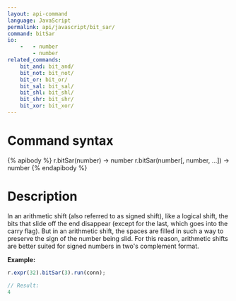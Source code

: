 ```yaml
---
layout: api-command
language: JavaScript
permalink: api/javascript/bit_sar/
command: bitSar
io:
    -   - number
        - number
related_commands:
    bit_and: bit_and/
    bit_not: bit_not/
    bit_or: bit_or/
    bit_sal: bit_sal/
    bit_shl: bit_shl/
    bit_shr: bit_shr/
    bit_xor: bit_xor/
---
```


# Command syntax #

{% apibody %}
r.bitSar(number) &rarr; number
r.bitSar(number[, number, ...]) &rarr; number
{% endapibody %}

# Description #

In an arithmetic shift (also referred to as signed shift), like a logical shift, the bits that slide off the end disappear (except for the last, which goes into the carry flag). But in an arithmetic shift, the spaces are filled in such a way to preserve the sign of the number being slid. For this reason, arithmetic shifts are better suited for signed numbers in two's complement format.

__Example:__

```js
r.expr(32).bitSar(3).run(conn);

// Result:
4
```
